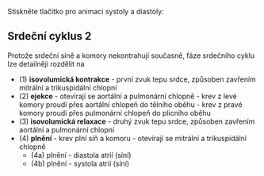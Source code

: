 <div class="w3-row">
<div class="w3-half">

Stiskněte tlačítko pro animaci systoly a diastoly:

<bdl-animate-control id="id4" speedfactor="20" segments="3;5;14;17;29" segmentlabels="4b plnění atriální systola;1 systola komor - isovolumická kontrakce;2 systola komor - ejekce;3 isovolumická relaxace;4a plnění"></bdl-animate-control>

<bdl-animate-gif fromid="id4" src="heart.gif" width=600></bdl-animate-gif>

</div>
<div class="w3-half">

## Srdeční cyklus 2

Protože srdeční síně a komory nekontrahují současně, fáze srdečního cyklu
lze detailněji rozdělit na


- (1) **isovolumická kontrakce** - první zvuk tepu srdce, způsoben zavřením mitrální a trikuspidální chlopní       
- (2) **ejekce** - otevírají se aortální a pulmonární chlopně - krev z levé komory proudí přes aortální chlopeň do tělního oběhu - krev z pravé komory proudí přes pulmonární chlopeň do plicního oběhu
- (3) **isovolumická relaxace** - druhý zvuk tepu srdce,  způsoben zavřením aortální a pulmonární chlopní
- (4) **plnění** - krev plní síň a komoru - otevírají se mitrální a trikuspidální chlopně
    - (4a) plnění - diastola atrií (síní)
    - (4b) plnění - systola atrií (síní)

<bdl-quiz question="Druhý zvuk tepu srdce je způsoben:"
  answers="uzavřením mitrální a trikuspidální chlopně|
           otevřením aortální a pulmonární chlopně|
           uzavřením aortální a pulmonární chlopně"
  correctoptions="false|false|true"           
  explanations="první zvuk tepu srdce, způsoben zavřením mitrální a trikuspidální chlopní|
  otevření chlopní negeneruje výrazný slyšitelný zvuk|
  druhý zvuk tepu srdce, způsoben zavřením aortální a pulmonární chlopní">
</bdl-quiz> 

</div>
</div>